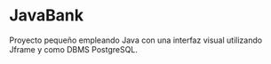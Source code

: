 # JavaBank
Proyecto pequeño empleando Java con una interfaz visual utilizando Jframe y como DBMS PostgreSQL.
